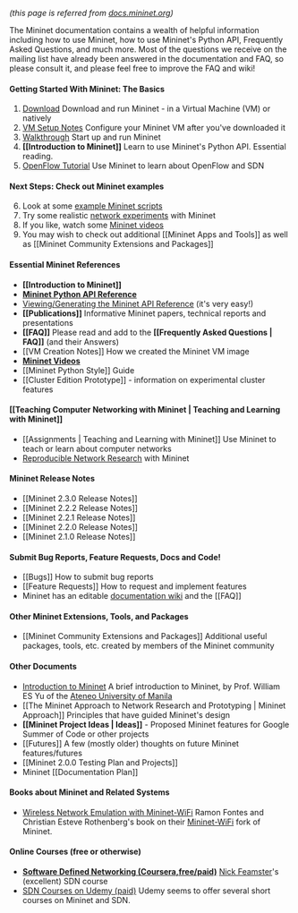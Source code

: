 *(this page is referred from [docs.mininet.org](http://docs.mininet.org))*

The Mininet documentation contains a wealth of helpful information including how to use Mininet, how to use Mininet's Python API, Frequently Asked Questions, and much more. Most of the questions we receive on the mailing list have already been answered in the documentation and FAQ, so please consult it, and please feel free to improve the FAQ and wiki!

#### Getting Started With Mininet: The Basics
1. [Download](http://mininet.github.io/download) Download and run Mininet - in a Virtual Machine (VM) or natively
2. [VM Setup Notes](http://mininet.github.io/vm-setup-notes) Configure your Mininet VM after you've downloaded it
3. [Walkthrough](http://mininet.github.io/walkthrough) Start up and run Mininet
4. **[[Introduction to Mininet]]** Learn to use Mininet's Python API. Essential reading.
5. [OpenFlow Tutorial](https://github.com/mininet/openflow-tutorial/wiki) Use Mininet to learn about OpenFlow and SDN

#### Next Steps: Check out Mininet examples
6. Look at some [example Mininet scripts](https://github.com/mininet/mininet/tree/master/examples)
7. Try some realistic [network experiments](http://reproducingnetworkresearch.wordpress.com) with Mininet
8. If you like, watch some [Mininet videos](Videos)
9. You may wish to check out additional [[Mininet Apps and Tools]] as well as [[Mininet Community Extensions and Packages]]

#### Essential Mininet References
* **[[Introduction to Mininet]]**
* **[Mininet Python API Reference](http://mininet.github.io/api/hierarchy.html)**
* [Viewing/Generating the Mininet API Reference](Mininet-API-Documentation) (it's very easy!)
* **[[Publications]]** Informative Mininet papers, technical reports and presentations
* **[[FAQ]]** Please read and add to the **[[Frequently Asked Questions | FAQ]]** (and their Answers)
* [[VM Creation Notes]] How we created the Mininet VM image
* **[Mininet Videos](Videos)**
* [[Mininet Python Style]] Guide
* [[Cluster Edition Prototype]] - information on experimental cluster features

#### [[Teaching Computer Networking with Mininet | Teaching and Learning with Mininet]]
* [[Assignments | Teaching and Learning with Mininet]] Use Mininet to teach or learn about computer networks
* [Reproducible Network Research](http://reproducingnetworkresearch.wordpress.com) with Mininet

#### Mininet Release Notes

* [[Mininet 2.3.0 Release Notes]]
* [[Mininet 2.2.2 Release Notes]]
* [[Mininet 2.2.1 Release Notes]]
* [[Mininet 2.2.0 Release Notes]]
* [[Mininet 2.1.0 Release Notes]]

#### Submit Bug Reports, Feature Requests, Docs and Code!

* [[Bugs]] How to submit bug reports
* [[Feature Requests]] How to request and implement features
* Mininet has an editable [documentation wiki](http://docs.mininet.org) and the [[FAQ]]

#### Other Mininet Extensions, Tools, and Packages
* [[Mininet Community Extensions and Packages]] Additional useful packages, tools, etc. created by members of the Mininet community

#### Other Documents

* [Introduction to Mininet](http://cng.ateneo.edu/cng/wyu/classes/cs154/cs154-mn-intro.pdf) A brief introduction to Mininet, by Prof. William ES Yu of the [Ateneo University of Manila](http://ateneo.edu)
* [[The Mininet Approach to Network Research and Prototyping | Mininet Approach]] Principles that have guided Mininet's design
* **[[Mininet Project Ideas | Ideas]]** - Proposed Mininet features for Google Summer of Code or other projects
* [[Futures]] A few (mostly older) thoughts on future Mininet features/futures
* [[Mininet 2.0.0 Testing Plan and Projects]]
* Mininet [[Documentation Plan]]

#### Books about Mininet and Related Systems

* [Wireless Network Emulation with Mininet-WiFi](https://mininet-wifi.github.io/book/) Ramon Fontes  and Christian Esteve Rothenberg's book on their [Mininet-WiFi](https://mininet-wifi.github.io) fork of Mininet.

#### Online Courses (free or otherwise)

* **[Software Defined Networking (Coursera,free/paid)](https://www.coursera.org/learn/sdn)** [Nick Feamster](https://people.cs.uchicago.edu/~feamster/)'s (excellent) SDN course
* [SDN Courses on Udemy (paid)](https://www.udemy.com/courses/search/?src=ukw&q=sdn) Udemy seems to offer several short courses on Mininet and SDN.

<!-- comment this out since it's obsolete
* [Release Plan](Release-Plan) Planning and task lists for Mininet releases
-->
